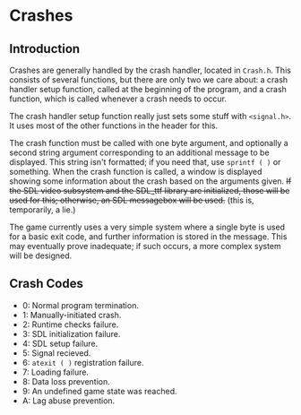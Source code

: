 # Crashes

## Introduction

Crashes are generally handled by the crash handler, located in `Crash.h`.  This consists of several functions, but there are only two we care about:  a crash handler setup function, called at the beginning of the program, and a crash function, which is called whenever a crash needs to occur.

The crash handler setup function really just sets some stuff with `<signal.h>`.  It uses most of the other functions in the header for this.

The crash function must be called with one byte argument, and optionally a second string argument corresponding to an additional message to be displayed.  This string isn't formatted; if you need that, use `sprintf ( )` or something.  When the crash function is called, a window is displayed showing some information about the crash based on the arguments given.  ~~If the SDL video subsystem and the SDL\_ttf library are initialized, those will be used for this; otherwise, an SDL messagebox will be used.~~ (this is, temporarily, a lie.)

The game currently uses a very simple system where a single byte is used for a basic exit code, and further information is stored in the message.  This may eventually prove inadequate; if such occurs, a more complex system will be designed.

## Crash Codes

- 0:  Normal program termination.
- 1:  Manually-initiated crash.
- 2:  Runtime checks failure.
- 3:  SDL initialization failure.
- 4:  SDL setup failure.
- 5:  Signal recieved.
- 6:  `atexit ( )` registration failure.
- 7:  Loading failure.
- 8:  Data loss prevention.
- 9:  An undefined game state was reached.
- A:  Lag abuse prevention.
